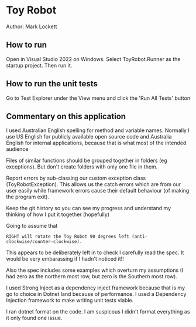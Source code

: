 # Toy Robot
Author: Mark Lockett

## How to run
Open in Visual Studio 2022 on Windows. Select ToyRobot.Runner as the startup project. Then run it.

## How to run the unit tests
Go to Test Explorer under the View menu and click the 'Run All Tests' button

## Commentary on this application

I used Australian English spelling for method and variable names. Normally I use US English for publicly available open source code and Australia English for internal applications, because that is what most of the intended audience 

Files of similar functions should be grouped together in folders (eg exceptions). But don't create folders with only one file in them.

Report errors by sub-classing our custom exception class (ToyRobotException). This allows us the catch errors which are from our user easily while framework errors cause their default behaviour (of making the program exit).

Keep the git history so you can see my progress and understand my thinking of how I put it together (hopefully)

Going to assume that

```
RIGHT will rotate the Toy Robot 90 degrees left (anti-clockwise/counter-clockwise).
```
This appears to be deliberately left in to check I carefully read the spec. It would be very embarassing if I hadn't noticed it!!

Also the spec includes some examples which overturn my assumptions (I had zero as the northern most row, but zero is the Southern most row).

I used Strong Inject as a dependency inject framework because that is my go to choice in Dotnet land because of performance. I used a Dependency Injection framework to make writing unit tests viable.

I ran dotnet format on the code. I am suspicous I didn't format everything as it only found one issue.

